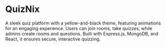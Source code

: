 # QuizNix
A sleek quiz platform with a yellow-and-black theme, featuring animations for an engaging experience. Users can join rooms, take quizzes, while admins create rooms and questions. Built with Express.js, MongoDB, and React, it ensures secure, interactive quizzing.
